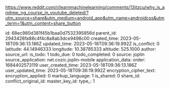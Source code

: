 https://www.reddit.com/r/learnmachinelearning/comments/13jtzcu/why_is_andrew_ng_course_in_youtube_deleted/?utm_source=share&utm_medium=android_app&utm_name=androidcss&utm_term=1&utm_content=share_button

id: 68ec980d381f45b1baa0d7532395856d
parent_id: 2943428fa88c4f4c8a8ab3dce9498c00
created_time: 2023-05-18T09:36:13.186Z
updated_time: 2023-05-18T09:36:19.992Z
is_conflict: 0
latitude: 44.14946333
longitude: 10.38785333
altitude: 525.1000
author: 
source_url: 
is_todo: 1
todo_due: 0
todo_completed: 0
source: joplin
source_application: net.cozic.joplin-mobile
application_data: 
order: 1684402573119
user_created_time: 2023-05-18T09:36:13.186Z
user_updated_time: 2023-05-18T09:36:19.992Z
encryption_cipher_text: 
encryption_applied: 0
markup_language: 1
is_shared: 0
share_id: 
conflict_original_id: 
master_key_id: 
type_: 1